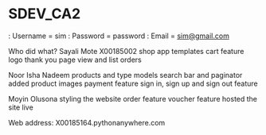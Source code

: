 # SDEV_CA2
: Username = sim
: Password = password
: Email = sim@gmail.com

Who did what?
Sayali Mote X00185002
  shop app templates
  cart feature
  logo
  thank you page
  view and list orders

Noor Isha Nadeem 
  products and type models
  search bar and paginator
  added product images
 payment feature
  sign in, sign up and sign out feature

Moyin Olusona
  styling the website
  order feature
  voucher feature
  hosted the site live
  
  Web address: X00185164.pythonanywhere.com


